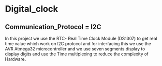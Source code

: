 # Digital_clock
## Communication_Protocol = I2C 
In this project we use the RTC- Real Time Clock Module (DS1307) to get real time value which work on I2C protocol and for interfacing this we use the AVR Atmega32 microcontroller and we use seven segments display to display digits and use the Time multiplexing to reduce the complexity of Hardware.
